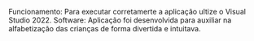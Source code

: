 Funcionamento: 
Para executar corretamerte a aplicação ultize o Visual Studio 2022.
Software: 
Aplicação foi desenvolvida para auxiliar na alfabetização das crianças de forma divertida e intuitava.
